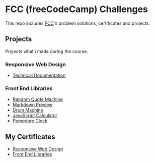 # FCC (freeCodeCamp) Challenges

This repo includes [FCC](https://www.freecodecamp.org/)'s problem solutions, certificates and projects.

## Projects

Projects what i made during the course.

### Responsive Web Design

- [Technical Documentation](https://codepen.io/ridvanaltun/full/GbvmzY)

### Front End Libraries

- [Random Quote Machine](https://codepen.io/ridvanaltun/full/YzwXMQM)
- [Markdown Preview](https://codepen.io/ridvanaltun/full/qBbdGgZ)
- [Drum Machine](https://codepen.io/ridvanaltun/full/mdVeJRr)
- [JavaScript Calculator](https://codepen.io/ridvanaltun/full/MWKaeOY)
- [Pomodoro Clock](https://codepen.io/ridvanaltun/full/VweedGL)

## My Certificates

- [Responsive Web Design](https://www.freecodecamp.org/certification/ridvanaltun/responsive-web-design)
- [Front End Libraries](https://www.freecodecamp.org/certification/ridvanaltun/front-end-libraries)
